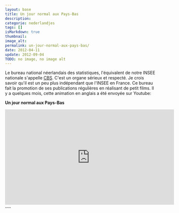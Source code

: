 ```yaml
---
layout: base
title: Un jour normal aux Pays-Bas
description: 
categorie: nederlandjes
tags: []
isMarkdown: true
thumbnail: 
image_alt: 
permalink: un-jour-normal-aux-pays-bas/
date: 2012-04-11
update: 2012-09-04
TODO: no image, no image alt
---
```




Le bureau national néerlandais des statistiques, l'équivalent de notre INSEE nationale s'appelle [CBS](http://www.cbs.nl/). C'est un organe sérieux et respecté. Je crois savoir qu'il est un peu plus indépendant que l'INSEE en France. Ce bureau fait la promotion de ses publications régulières en réalisant de petit films. Il y a quelques mois, cette animation en anglais a été envoyée sur Youtube: 

**Un jour normal aux Pays-Bas**
<!-- HTML -->
<iframe width="560" height="315" src="http://www.youtube.com/embed/Lg8fLCyF-ps" frameborder="0" allowfullscreen></iframe>
<!-- / HTML -->
---